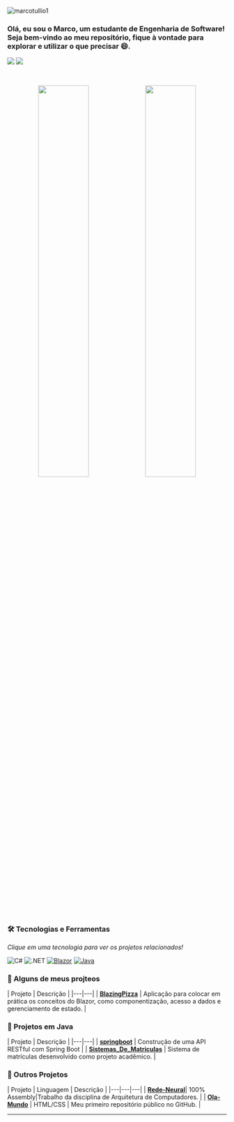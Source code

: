 <p align="left"> 
  <img src="https://komarev.com/ghpvc/?username=marcotullio1&label=Profile%20views&color=0e75b6&style=flat" alt="marcotullio1" /> 
</p>

### Olá, eu sou o Marco, um estudante de Engenharia de Software! Seja bem-vindo ao meu repositório, fique à vontade para explorar e utilizar o que precisar 😄.
 <a href = "https://www.linkedin.com/in/marco-tullio-oliveira"><img src="https://img.shields.io/badge/LinkedIn-0077B5?style=for-the-badge&logo=linkedin&logoColor=white" target="_blank"></a>
 <a href = "mailto:tulliomarco93@gmail.com"><img src="https://img.shields.io/badge/Gmail-D14836?style=for-the-badge&logo=gmail&logoColor=white" target="_blank"></a>

<br>

<p align="center">
  <img width="48%" src="https://github-readme-stats.vercel.app/api?username=MarcoTullio1&show_icons=true&theme=radical" />
  <img width="48%" src="https://github-readme-stats.vercel.app/api/top-langs/?username=MarcoTullio1&layout=compact&theme=radical" />
</p>

<br>

### 🛠️ Tecnologias e Ferramentas
*Clique em uma tecnologia para ver os projetos relacionados!*

<p align="left">
    <img src="https://img.shields.io/badge/C%23-239120?style=for-the-badge&logo=c-sharp&logoColor=white" alt="C#">
    <img src="https://img.shields.io/badge/.NET-5C2D91?style=for-the-badge&logo=.net&logoColor=white" alt=".NET">
    <a href="https://github.com/MarcoTullio1/BlazingPizza/tree/main"><img src="https://img.shields.io/badge/Blazor-512BD4?style=for-the-badge&logo=blazor&logoColor=white" alt="Blazor"></a>
    <a href="https://github.com/MarcoTullio1/springboot"><img src="https://img.shields.io/badge/Java-ED8B00?style=for-the-badge&logo=openjdk&logoColor=white" alt="Java"></a>   
</p>

### 🔹 Alguns de meus projteos
<a id="-projetos-em-c-e-net"></a>
| Projeto | Descrição |
|---|---|
| **[BlazingPizza](https://github.com/MarcoTullio1/BlazingPizza)** | Aplicação para colocar em prática os conceitos do Blazor, como componentização, acesso a dados e gerenciamento de estado. |

### 🔹 Projetos em Java
<a id="-projetos-em-java"></a>
| Projeto | Descrição |
|---|---|
| **[springboot](https://github.com/MarcoTullio1/springboot)** | Construção de uma API RESTful com Spring Boot |
| **[Sistemas_De_Matriculas](https://github.com/MarcoTullio1/Sistemas_De_Matriculas)** | Sistema de matrículas desenvolvido como projeto acadêmico. |

### 🔹 Outros Projetos
<a id="-outros-projetos"></a>
| Projeto | Linguagem | Descrição |
|---|---|---|
| **[Rede-Neural](https://github.com/MarcoTullio1/Trabalho-de-ARQ)**| 100% Assembly|Trabalho da disciplina de Arquitetura de Computadores. |
| **[Ola-Mundo](https://github.com/MarcoTullio1/Ola-Mundo)** | HTML/CSS | Meu primeiro repositório público no GitHub. |

---

